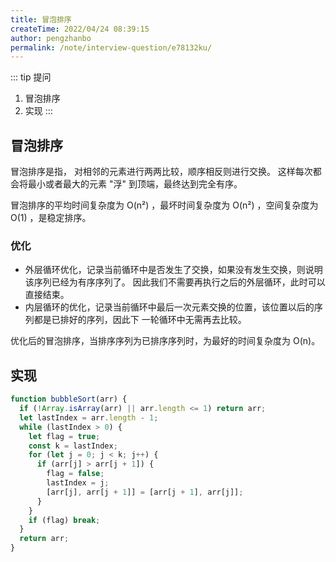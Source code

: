 ```yaml
---
title: 冒泡排序
createTime: 2022/04/24 08:39:15
author: pengzhanbo
permalink: /note/interview-question/e78132ku/
---
```


::: tip 提问
1. 冒泡排序
2. 实现
:::

## 冒泡排序

冒泡排序是指， 对相邻的元素进行两两比较，顺序相反则进行交换。 这样每次都会将最小或者最大的元素 "浮" 到顶端，最终达到完全有序。

冒泡排序的平均时间复杂度为 O(n²) ，最坏时间复杂度为 O(n²) ，空间复杂度为 O(1) ，是稳定排序。

### 优化

- 外层循环优化，记录当前循环中是否发生了交换，如果没有发生交换，则说明该序列已经为有序序列了。 因此我们不需要再执行之后的外层循环，此时可以直接结束。
- 内层循环的优化，记录当前循环中最后一次元素交换的位置，该位置以后的序列都是已排好的序列，因此下 一轮循环中无需再去比较。

优化后的冒泡排序，当排序序列为已排序序列时，为最好的时间复杂度为 O(n)。

## 实现

``` js
function bubbleSort(arr) {
  if (!Array.isArray(arr) || arr.length <= 1) return arr;
  let lastIndex = arr.length - 1;
  while (lastIndex > 0) {
    let flag = true;
    const k = lastIndex;
    for (let j = 0; j < k; j++) {
      if (arr[j] > arr[j + 1]) {
        flag = false;
        lastIndex = j;
        [arr[j], arr[j + 1]] = [arr[j + 1], arr[j]];
      }
    }
    if (flag) break;
  }
  return arr;
}
```
